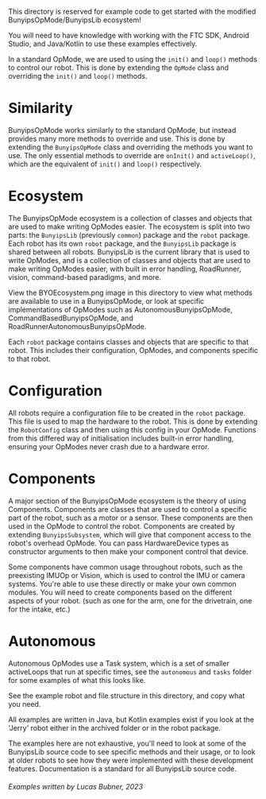 This directory is reserved for example code to get started with the modified
BunyipsOpMode/BunyipsLib
ecosystem!

You will need to have knowledge with working with the FTC SDK, Android Studio, and Java/Kotlin to
use these examples effectively.

In a standard OpMode, we are used to using the `init()` and `loop()` methods to control our robot.
This is done by extending the `OpMode` class and overriding the `init()` and `loop()` methods.

# Similarity

BunyipsOpMode works similarly to the standard OpMode, but instead provides many more methods to
override and use. This is done by extending the `BunyipsOpMode` class and overriding the methods
you want to use. The only essential methods to override are `onInit()` and `activeLoop()`, which are
the equivalent of `init()` and `loop()` respectively.

# Ecosystem

The BunyipsOpMode ecosystem is a collection of classes and objects that are used to make writing
OpModes easier. The ecosystem is split into two parts: the `BunyipsLib` (previously `common`)
package and the `robot` package.
Each robot has its own `robot` package, and the `BunyipsLib` package is shared between all robots.
BunyipsLib is the current library that is used to write OpModes, and is a collection of classes and
objects that are used to make writing OpModes easier, with built in error handling, RoadRunner,
vision, command-based paradigms, and more.

View the BYOEcosystem.png image in this directory to view what methods are available to use in a
BunyipsOpMode, or look at specific implementations of OpModes such as AutonomousBunyipsOpMode,
CommandBasedBunyipsOpMode,
and RoadRunnerAutonomousBunyipsOpMode.

Each `robot` package contains classes and objects that are specific to that robot. This includes
their configuration, OpModes, and components specific to that robot.

# Configuration

All robots require a configuration file to be created in the `robot` package. This file is used to
map the hardware to the robot. This is done by extending the `RobotConfig` class and then using
this config in your OpMode. Functions from this differed way of initialisation includes built-in
error handling, ensuring your OpModes never crash due to a hardware error.

# Components

A major section of the BunyipsOpMode ecosystem is the theory of using Components. Components are
classes that are used to control a specific part of the robot, such as a motor or a sensor. These
components are then used in the OpMode to control the robot. Components are created by extending
`BunyipsSubsystem`, which will give that component access to the robot's overhead OpMode. You can
pass HardwareDevice types as constructor arguments to then make your component control that device.

Some components have common usage throughout robots, such as the preexisting IMUOp or Vision, which
is used to
control the IMU or camera systems. You're able to use these directly or make your own common
modules.
You will need to create components based on the different aspects of your robot.
(such as one for the arm, one for the drivetrain, one for the intake, etc.)

# Autonomous

Autonomous OpModes use a Task system, which is a set of smaller activeLoops that run at specific
times,
see the `autonomous` and `tasks` folder for some examples of what this looks like.

See the example robot and file structure in this directory, and copy what you need.

All examples are written in Java, but Kotlin examples exist if you look at the 'Jerry' robot
either in the archived folder or in the robot package.

The examples here are not exhaustive, you'll need to look at some of the BunyipsLib source code to
see
specific methods and their usage, or to look at older robots to see how they were implemented with
these development features. Documentation is a standard for all BunyipsLib source code.

###### Examples written by Lucas Bubner, 2023